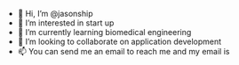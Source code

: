 - 👋 Hi, I’m @jasonship
- 👀 I’m interested in start up
- 🌱 I’m currently learning biomedical engineering
- 💞️ I’m looking to collaborate on application development
- 📫 You can send me an email to reach me and my email is

<!---
jasonship/jasonship is a ✨ special ✨ repository because its `README.md` (this file) appears on your GitHub profile.
You can click the Preview link to take a look at your changes.
--->
